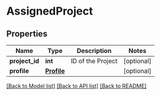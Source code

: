 # AssignedProject

## Properties
Name | Type | Description | Notes
------------ | ------------- | ------------- | -------------
**project_id** | **int** | ID of the Project | [optional] 
**profile** | [**Profile**](Profile.md) |  | [optional] 

[[Back to Model list]](../README.md#documentation-for-models) [[Back to API list]](../README.md#documentation-for-api-endpoints) [[Back to README]](../README.md)


